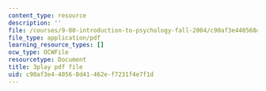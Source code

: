 ```yaml
---
content_type: resource
description: ''
file: /courses/9-00-introduction-to-psychology-fall-2004/c90af3e440568d41462ef7231f4e7f1d_10501.pdf
file_type: application/pdf
learning_resource_types: []
ocw_type: OCWFile
resourcetype: Document
title: 3play pdf file
uid: c90af3e4-4056-8d41-462e-f7231f4e7f1d
---
```

